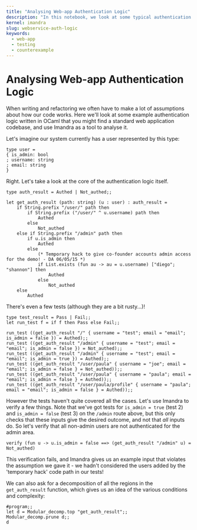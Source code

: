 ```yaml
---
title: "Analysing Web-app Authentication Logic"
description: "In this notebook, we look at some typical authentication logic that might be found in a standard web application, and analyse it with Imandra to make sure it's doing what we expect."
kernel: imandra
slug: webservice-auth-logic
keywords:
  - web-app
  - testing
  - counterexample
---
```


# Analysing Web-app Authentication Logic

When writing and refactoring we often have to make a lot of assumptions about how our code works. Here we'll look at some example authentication logic written in OCaml that you might find a standard web application codebase, and use Imandra as a tool to analyse it.

Let's imagine our system currently has a user represented by this type:

```{.imandra .input}
type user =
{ is_admin: bool
; username: string
; email: string
}
```

Right. Let's take a look at the core of the authentication logic itself.

```{.imandra .input}
type auth_result = Authed | Not_authed;;

let get_auth_result (path: string) (u : user) : auth_result =
    if String.prefix "/user/" path then
        if String.prefix ("/user/" ^ u.username) path then
            Authed
        else
            Not_authed
    else if String.prefix "/admin" path then
        if u.is_admin then
            Authed
        else
            (* Temporary hack to give co-founder accounts admin access for the demo! - DA 06/05/15 *)
            if List.exists (fun au -> au = u.username) ["diego"; "shannon"] then
                Authed
            else
                Not_authed
    else
        Authed
```

There's even a few tests (although they are a bit rusty...)!

```{.imandra .input}
type test_result = Pass | Fail;;
let run_test f = if f then Pass else Fail;;
```

```{.imandra .input}
run_test ((get_auth_result "/" { username = "test"; email = "email"; is_admin = false }) = Authed);;
run_test ((get_auth_result "/admin" { username = "test"; email = "email"; is_admin = false }) = Not_authed);;
run_test ((get_auth_result "/admin" { username = "test"; email = "email"; is_admin = true }) = Authed);;
run_test ((get_auth_result "/user/paula" { username = "joe"; email = "email"; is_admin = false } = Not_authed));;
run_test ((get_auth_result "/user/paula" { username = "paula"; email = "email"; is_admin = false } = Authed));;
run_test ((get_auth_result "/user/paula/profile" { username = "paula"; email = "email"; is_admin = false } = Authed));;
```

However the tests haven't quite covered all the cases. Let's use Imandra to verify a few things. Note that we've got tests for `is_admin = true` (test 2) and `is_admin = false` (test 3) on the `/admin` route above, but this only checks that these inputs give the desired outcome, and not that _all_ inputs do. So let's verify that all non-admin users are not authenticated for the admin area.

```{.imandra .input}
verify (fun u -> u.is_admin = false ==> (get_auth_result "/admin" u) = Not_authed)
```

This verification fails, and Imandra gives us an example input that violates the assumption we gave it - we hadn't considered the users added by the 'temporary hack' code path in our tests!

We can also ask for a decomposition of all the regions in the `get_auth_result` function, which gives us an idea of the various conditions and complexity:

```{.imandra .input}
#program;;
let d = Modular_decomp.top "get_auth_result";;
Modular_decomp.prune d;; 
d


```

```{.imandra .input}

```
